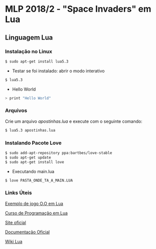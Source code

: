 # MLP 2018/2 - "Space Invaders" em Lua


## Linguagem Lua

### Instalação no Linux

```bash
$ sudo apt-get install lua5.3
```

* Testar se foi instalado: abrir o modo interativo

```bash
$ lua5.3
```

* Hello World

```bash
> print "Hello World"
```
### Arquivos

Crie um arquivo <i>apostinhas.lua</i> e execute com o seguinte comando:

```bash
$ lua5.3 apostinhas.lua
```

### Instalando Pacote Love

```bash
$ sudo add-apt-repository ppa:bartbes/love-stable
$ sudo apt-get update
$ sudo apt-get install love
```

* Executando main.lua

```bash
$ love PASTA_ONDE_TA_A_MAIN.LUA
```

### Links Úteis

[Exemplo de jogo O.O em Lua](https://www.youtube.com/watch?v=hByAXwpoCzs)

[Curso de Programação em Lua](https://www.youtube.com/watch?v=3BA_fK0yXrI)

[Site oficial](https://www.lua.org/)

[Documentação Oficial](https://www.lua.org/docs.html)

[Wiki Lua](http://lua-users.org/wiki/)
